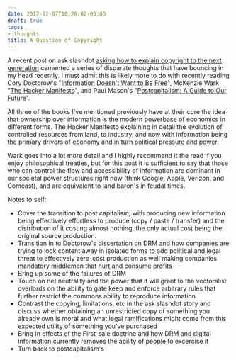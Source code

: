 ```yaml
---
date: 2017-12-07T10:28:02-05:00
draft: true
tags:
- thoughts
title: A Question of Copyright
---
```


A recent post on ask slashdot [asking how to explain copyright to the next
generation][1] cemented a series of disparate thoughts that have bouncing in my
head recently. I must admit this is likely more to do with recently reading
Cory Doctorow's "[Information Doesn't Want to Be Free][2]", McKenzie Wark "[The
Hacker Manifesto][3]", and Paul Mason's "[Postcapitalism: A Guide to Our
Future][4]".

All three of the books I've mentioned previously have at their core the idea
that ownership over information is the modern powerbase of economics in
different forms. The Hacker Manifesto explaining in detail the evolution of
controlled resources from land, to industry, and now with information being the
primary drivers of economy and in turn political pressure and power.

Wark goes into a lot more detail and I highly recommend it the read if you
enjoy philosophical treaties, but for this post it is sufficient to say that
those who can control the flow and accessibility of information are dominant in
our societal power structures right now (think Google, Apple, Verizon, and
Comcast), and are equivalent to land baron's in feudal times.

Notes to self:

* Cover the transition to post capitalism, with producing new information being
  effectively effortless to produce (copy / paste / transfer) and the
  distribution of it costing almost nothing, the only actual cost being the
  original source production.
* Transition in to Doctorow's dissertation on DRM and how companies are trying
  to lock content away in isolated forms to add political and legal threat to
  effectively zero-cost production as well making companies mandatory middlemen
  that hurt and consume profits
* Bring up some of the failures of DRM
* Touch on net neutrality and the power that it will grant to the vectoralist
  overlords on the ability to gate keep and enforce arbitrary rules that
  further restrict the commons ability to reproduce information
* Contrast the copying, limitations, etc in the ask slashdot story and discuss
  whether obtaining an unrestricted copy of something you already own is moral
  and what legal ramifications might come from this expected utility of
  something you've purchased
* Bring in effects of the First-sale doctrine and how DRM and digital
  information currently removes the ability of people to excercise it
* Turn back to postcapitalism's 

[1]: https://yro.slashdot.org/story/17/12/06/2158248/ask-slashdot-how-do-i-explain-copyright-to-my-kids
[2]: http://craphound.com/category/info/
[3]: http://amzn.to/2ABBtLz
[4]: http://amzn.to/2kvQOre
